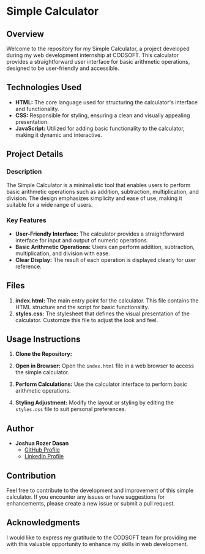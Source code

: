 # Simple Calculator

## Overview

Welcome to the repository for my Simple Calculator, a project developed during my web development internship at CODSOFT. This calculator provides a straightforward user interface for basic arithmetic operations, designed to be user-friendly and accessible.

## Technologies Used

- **HTML:** The core language used for structuring the calculator's interface and functionality.
- **CSS:** Responsible for styling, ensuring a clean and visually appealing presentation.
- **JavaScript:** Utilized for adding basic functionality to the calculator, making it dynamic and interactive.

## Project Details

### Description

The Simple Calculator is a minimalistic tool that enables users to perform basic arithmetic operations such as addition, subtraction, multiplication, and division. The design emphasizes simplicity and ease of use, making it suitable for a wide range of users.

### Key Features

- **User-Friendly Interface:** The calculator provides a straightforward interface for input and output of numeric operations.
- **Basic Arithmetic Operations:** Users can perform addition, subtraction, multiplication, and division with ease.
- **Clear Display:** The result of each operation is displayed clearly for user reference.

## Files

1. **index.html:** The main entry point for the calculator. This file contains the HTML structure and the script for basic functionality.
2. **styles.css:** The stylesheet that defines the visual presentation of the calculator. Customize this file to adjust the look and feel.

## Usage Instructions

1. **Clone the Repository:**
   
2. **Open in Browser:**
   Open the `index.html` file in a web browser to access the simple calculator.
3. **Perform Calculations:**
   Use the calculator interface to perform basic arithmetic operations.
4. **Styling Adjustment:**
   Modify the layout or styling by editing the `styles.css` file to suit personal preferences.

## Author

- **Joshua Rozer Dasan**
  - [GitHub Profile](https://github.com/your-username)
  - [LinkedIn Profile](https://www.linkedin.com/in/joshuarozer/)

## Contribution

Feel free to contribute to the development and improvement of this simple calculator. If you encounter any issues or have suggestions for enhancements, please create a new issue or submit a pull request.

## Acknowledgments

I would like to express my gratitude to the CODSOFT team for providing me with this valuable opportunity to enhance my skills in web development.
